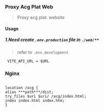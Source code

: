### Proxy Acg Plat Web

> Proxy acg plat: website

#### Usage

##### 1.Need create `.env.production` file in `./web/**`

> refer to `.env.development`

```
 VITE_API_URL = $URL
```

### Nginx

```

location /acg {
alias ***path***/dist;
try_files $uri $uri/ /acg/index.html;
index index.html index.htm;
}


```
